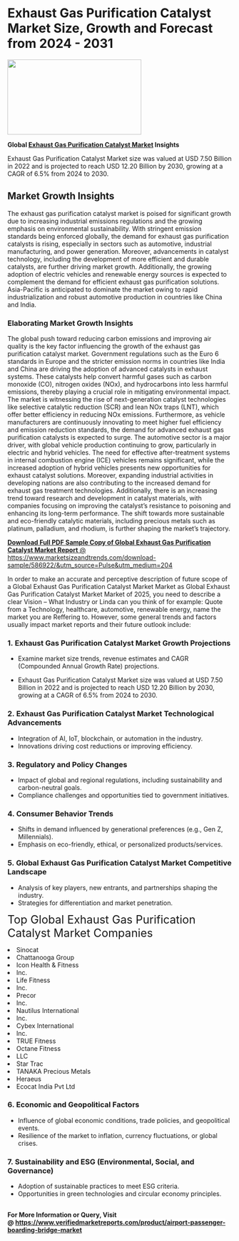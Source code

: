 <H1>Exhaust Gas Purification Catalyst Market Size, Growth and Forecast from 2024 - 2031</H1><img class="aligncenter size-medium wp-image-584254" src="https://thirdeyenews.in/wp-content/uploads/2024/09/Global-Market-Research-300x168.jpeg" alt="" width="300" height="168" /><p><strong>Global&nbsp;<a href="https://www.marketsizeandtrends.com/download-sample/586922/&amp;utm_source=Pulse&amp;utm_medium=204">Exhaust Gas Purification Catalyst Market</a> Insights</strong></p><p>Exhaust Gas Purification Catalyst Market size was valued at USD 7.50 Billion in 2022 and is projected to reach USD 12.20 Billion by 2030, growing at a CAGR of 6.5% from 2024 to 2030.</p><p><h2>Market Growth Insights</h2> The exhaust gas purification catalyst market is poised for significant growth due to increasing industrial emissions regulations and the growing emphasis on environmental sustainability. With stringent emission standards being enforced globally, the demand for exhaust gas purification catalysts is rising, especially in sectors such as automotive, industrial manufacturing, and power generation. Moreover, advancements in catalyst technology, including the development of more efficient and durable catalysts, are further driving market growth. Additionally, the growing adoption of electric vehicles and renewable energy sources is expected to complement the demand for efficient exhaust gas purification solutions. Asia-Pacific is anticipated to dominate the market owing to rapid industrialization and robust automotive production in countries like China and India. <p><a href="sample-link.com"></a></p> <h3>Elaborating Market Growth Insights</h3> The global push toward reducing carbon emissions and improving air quality is the key factor influencing the growth of the exhaust gas purification catalyst market. Government regulations such as the Euro 6 standards in Europe and the stricter emission norms in countries like India and China are driving the adoption of advanced catalysts in exhaust systems. These catalysts help convert harmful gases such as carbon monoxide (CO), nitrogen oxides (NOx), and hydrocarbons into less harmful emissions, thereby playing a crucial role in mitigating environmental impact. The market is witnessing the rise of next-generation catalyst technologies like selective catalytic reduction (SCR) and lean NOx traps (LNT), which offer better efficiency in reducing NOx emissions. Furthermore, as vehicle manufacturers are continuously innovating to meet higher fuel efficiency and emission reduction standards, the demand for advanced exhaust gas purification catalysts is expected to surge. The automotive sector is a major driver, with global vehicle production continuing to grow, particularly in electric and hybrid vehicles. The need for effective after-treatment systems in internal combustion engine (ICE) vehicles remains significant, while the increased adoption of hybrid vehicles presents new opportunities for exhaust catalyst solutions. Moreover, expanding industrial activities in developing nations are also contributing to the increased demand for exhaust gas treatment technologies. Additionally, there is an increasing trend toward research and development in catalyst materials, with companies focusing on improving the catalyst’s resistance to poisoning and enhancing its long-term performance. The shift towards more sustainable and eco-friendly catalytic materials, including precious metals such as platinum, palladium, and rhodium, is further shaping the market’s trajectory. <p><a href="get-more-link.com"></p><p><span class=""><strong>Download Full PDF Sample Copy of Global Exhaust Gas Purification Catalyst Market Report</strong> @ <a href="https://www.marketsizeandtrends.com/download-sample/586922/&amp;utm_source=Pulse&amp;utm_medium=204" target="_blank">https://www.marketsizeandtrends.com/download-sample/586922/&amp;utm_source=Pulse&amp;utm_medium=204</a></span></p><p>In order to make an accurate and perceptive description of future scope of a Global&nbsp;Exhaust Gas Purification Catalyst Market Market as Global&nbsp;Exhaust Gas Purification Catalyst Market Market of 2025, you need to describe a clear Vision &ndash; What Industry or Linda can you think of for example: Quote from a Technology, healthcare, automotive, renewable energy, name the market you are Reffering to. However, some general trends and factors usually impact market reports and their future outlook include:</p><h3>1.&nbsp;<strong>Exhaust Gas Purification Catalyst Market Growth Projections</strong></h3><ul><li>Examine market size trends, revenue estimates and CAGR (Compounded Annual Growth Rate) projections.</li><li><p>Exhaust Gas Purification Catalyst Market size was valued at USD 7.50 Billion in 2022 and is projected to reach USD 12.20 Billion by 2030, growing at a CAGR of 6.5% from 2024 to 2030.</p></li></ul><h3>2.&nbsp;<strong>Exhaust Gas Purification Catalyst Market Technological Advancements</strong></h3><ul><li>Integration of AI, IoT, blockchain, or automation in the industry.</li><li>Innovations driving cost reductions or improving efficiency.</li></ul><h3>3.&nbsp;<strong>Regulatory and Policy Changes</strong></h3><ul><li>Impact of global and regional regulations, including sustainability and carbon-neutral goals.</li><li>Compliance challenges and opportunities tied to government initiatives.</li></ul><h3>4.&nbsp;<strong>Consumer Behavior Trends</strong></h3><ul><li>Shifts in demand influenced by generational preferences (e.g., Gen Z, Millennials).</li><li>Emphasis on eco-friendly, ethical, or personalized products/services.</li></ul><h3>5.&nbsp;<strong>Global Exhaust Gas Purification Catalyst Market Competitive Landscape</strong></h3><ul><li>Analysis of key players, new entrants, and partnerships shaping the industry.</li><li>Strategies for differentiation and market penetration.</li></ul><p data-pm-slice="1 1 []"><span style="color: inherit; font-family: inherit; font-size: 25px;">Top Global Exhaust Gas Purification Catalyst Market Companies</span></p><div class="" data-test-id=""><p><li>Sinocat</li><li> Chattanooga Group</li><li> Icon Health & Fitness</li><li> Inc.</li><li> Life Fitness</li><li> Inc.</li><li> Precor</li><li> Inc.</li><li> Nautilus International</li><li> Inc.</li><li> Cybex International</li><li> Inc.</li><li> TRUE Fitness</li><li> Octane Fitness</li><li> LLC</li><li> Star Trac</li><li> TANAKA Precious Metals</li><li> Heraeus</li><li> Ecocat India Pvt Ltd</li></p></div><h3>6.&nbsp;<strong>Economic and Geopolitical Factors</strong></h3><ul><li>Influence of global economic conditions, trade policies, and geopolitical events.</li><li>Resilience of the market to inflation, currency fluctuations, or global crises.</li></ul><h3>7.&nbsp;<strong>Sustainability and ESG (Environmental, Social, and Governance)</strong></h3><ul><li>Adoption of sustainable practices to meet ESG criteria.</li><li>Opportunities in green technologies and circular economy principles.</li></ul><h2><strong style="font-size: 14px;">For More Information or Query, Visit @&nbsp;</strong><a style="background-color: #ffffff; font-size: 14px;" href="https://www.marketsizeandtrends.com/report/exhaust-gas-purification-catalyst-market/" target="_blank">https://www.verifiedmarketreports.com/product/airport-passenger-boarding-bridge-market</a></h2>

